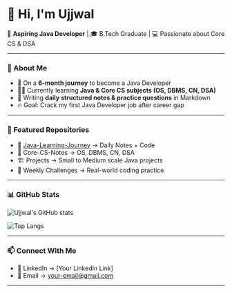 # 👋 Hi, I'm Ujjwal  

🚀 **Aspiring Java Developer** | 🎓 B.Tech Graduate | 💻 Passionate about Core CS & DSA  

---

### 📌 About Me  
- 🌱 On a **6-month journey** to become a Java Developer  
- 🧑‍💻 Currently learning **Java & Core CS subjects (OS, DBMS, CN, DSA)**  
- 📝 Writing **daily structured notes & practice questions** in Markdown  
- 🔥 Goal: Crack my first Java Developer job after career gap  

---

### 🚀 Featured Repositories  
- 📘 [Java-Learning-Journey](https://github.com/your-username/Java-Developer-Roadmap) → Daily Notes + Code  
- 📂 Core-CS-Notes → OS, DBMS, CN, DSA  
- 🏗️ Projects → Small to Medium scale Java projects  
- 🧩 Weekly Challenges → Real-world coding practice  

---

### 📊 GitHub Stats  
![Ujjwal's GitHub stats](https://github-readme-stats.vercel.app/api?username=your-username&show_icons=true&theme=radical)  

![Top Langs](https://github-readme-stats.vercel.app/api/top-langs/?username=your-username&layout=compact&theme=radical)  

---

### 📫 Connect With Me  
- 💼 LinkedIn → [Your LinkedIn Link]  
- 📧 Email → your-email@gmail.com  

---
